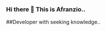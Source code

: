 ### Hi there 👋 This is Afranzio.. 
##Developer with seeking knowledge..

<!--
**Afranzio/afranzio** is a ✨ _special_ ✨ repository because its `README.md` (this file) appears on your GitHub profile.

Here are some ideas to get you started:

- 🔭 I’m currently working on "Multiple Projects"...
- 🌱 I’m currently learning "JS, Py, Devops"...
- 👯 I’m looking to collaborate on "Smart Developers"...
- 🤔 I’m looking for help with "Love"...
- 💬 Ask me about "Everything"...
- 📫 How to reach me: afranzio@zohomail.in...
- 😄 Pronouns: Keep Simle@Face...
- ⚡ Fun fact: Non-Virgin...
-->
